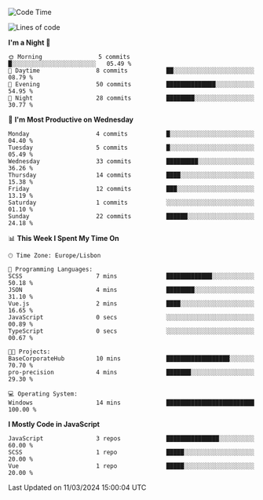 <!--START_SECTION:waka-->
![Code Time](http://img.shields.io/badge/Code%20Time-36%20hrs%2024%20mins-blue)

![Lines of code](https://img.shields.io/badge/From%20Hello%20World%20I%27ve%20Written-604.9%20thousand%20lines%20of%20code-blue)

**I'm a Night 🦉** 

```text
🌞 Morning                5 commits           █░░░░░░░░░░░░░░░░░░░░░░░░   05.49 % 
🌆 Daytime                8 commits           ██░░░░░░░░░░░░░░░░░░░░░░░   08.79 % 
🌃 Evening                50 commits          ██████████████░░░░░░░░░░░   54.95 % 
🌙 Night                  28 commits          ████████░░░░░░░░░░░░░░░░░   30.77 % 
```
📅 **I'm Most Productive on Wednesday** 

```text
Monday                   4 commits           █░░░░░░░░░░░░░░░░░░░░░░░░   04.40 % 
Tuesday                  5 commits           █░░░░░░░░░░░░░░░░░░░░░░░░   05.49 % 
Wednesday                33 commits          █████████░░░░░░░░░░░░░░░░   36.26 % 
Thursday                 14 commits          ████░░░░░░░░░░░░░░░░░░░░░   15.38 % 
Friday                   12 commits          ███░░░░░░░░░░░░░░░░░░░░░░   13.19 % 
Saturday                 1 commits           ░░░░░░░░░░░░░░░░░░░░░░░░░   01.10 % 
Sunday                   22 commits          ██████░░░░░░░░░░░░░░░░░░░   24.18 % 
```


📊 **This Week I Spent My Time On** 

```text
🕑︎ Time Zone: Europe/Lisbon

💬 Programming Languages: 
SCSS                     7 mins              █████████████░░░░░░░░░░░░   50.18 % 
JSON                     4 mins              ████████░░░░░░░░░░░░░░░░░   31.10 % 
Vue.js                   2 mins              ████░░░░░░░░░░░░░░░░░░░░░   16.65 % 
JavaScript               0 secs              ░░░░░░░░░░░░░░░░░░░░░░░░░   00.89 % 
TypeScript               0 secs              ░░░░░░░░░░░░░░░░░░░░░░░░░   00.67 % 

🐱‍💻 Projects: 
BaseCorporateHub         10 mins             ██████████████████░░░░░░░   70.70 % 
pro-precision            4 mins              ███████░░░░░░░░░░░░░░░░░░   29.30 % 

💻 Operating System: 
Windows                  14 mins             █████████████████████████   100.00 % 
```

**I Mostly Code in JavaScript** 

```text
JavaScript               3 repos             ███████████████░░░░░░░░░░   60.00 % 
SCSS                     1 repo              █████░░░░░░░░░░░░░░░░░░░░   20.00 % 
Vue                      1 repo              █████░░░░░░░░░░░░░░░░░░░░   20.00 % 
```




 Last Updated on 11/03/2024 15:00:04 UTC
<!--END_SECTION:waka-->
